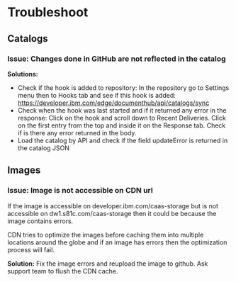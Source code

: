 # Troubleshoot

## Catalogs

### Issue: Changes done in GitHub are not reflected in the catalog

**Solutions:**
  - Check if the hook is added to repository: In the repository go to Settings menu then to Hooks tab and see if this hook is added: https://developer.ibm.com/edge/documenthub/api/catalogs/sync
  - Check when the hook was last started and if it returned any error in the response: Click on the hook and scroll down to Recent Deliveries. Click on the first entry from the top and inside it on the Response tab. Check if is there any error returned in the body.
  - Load the catalog by API and check if the field updateError is returned in the catalog JSON

## Images

### Issue: Image is not accessible on CDN url

If the image is accessible on developer.ibm.com/caas-storage but is not accessible on dw1.s81c.com/caas-storage then it could be because the image contains errors.

CDN tries to optimize the images before caching them into multiple locations around the globe and if an image has errors then the optimization process will fail.

**Solution:** Fix the image errors and reupload the image to github. Ask support team to flush the CDN cache.
